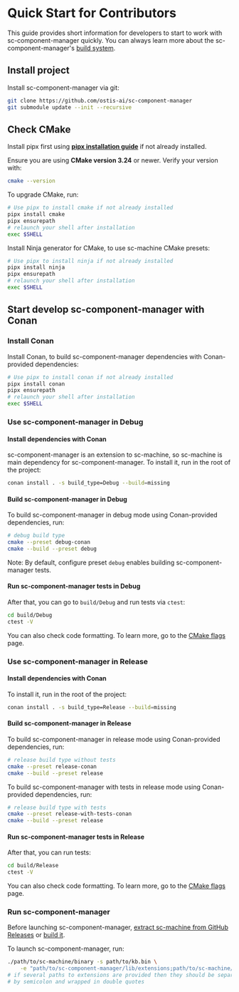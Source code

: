 # Quick Start for Contributors

This guide provides short information for developers to start to work with sc-component-manager quickly. You can always learn more about the sc-component-manager's [build system](build_system.md).

## Install project

Install sc-component-manager via git:

```sh
git clone https://github.com/ostis-ai/sc-component-manager
git submodule update --init --recursive
```

## Check CMake

Install pipx first using [**pipx installation guide**](https://pipx.pypa.io/stable/installation/) if not already installed.

Ensure you are using **CMake version 3.24** or newer. Verify your version with:

```sh
cmake --version
```

To upgrade CMake, run:
  
```sh
# Use pipx to install cmake if not already installed
pipx install cmake
pipx ensurepath
# relaunch your shell after installation
exec $SHELL
```

Install Ninja generator for CMake, to use sc-machine CMake presets:

```sh
# Use pipx to install ninja if not already installed
pipx install ninja
pipx ensurepath
# relaunch your shell after installation
exec $SHELL
```

## Start develop sc-component-manager with Conan

### Install Conan

Install Conan, to build sc-component-manager dependencies with Conan-provided dependencies:

```sh
# Use pipx to install conan if not already installed
pipx install conan
pipx ensurepath
# relaunch your shell after installation
exec $SHELL
```

### Use sc-component-manager in Debug

#### Install dependencies with Conan

sc-component-manager is an extension to sc-machine, so sc-machine is main dependency for sc-component-manager. To install it, run in the root of the project:

```sh
conan install . -s build_type=Debug --build=missing
```

#### Build sc-component-manager in Debug

To build sc-component-manager in debug mode using Conan-provided dependencies, run:

```sh
# debug build type
cmake --preset debug-conan
cmake --build --preset debug
```

Note: By default, configure preset `debug` enables building sc-component-manager tests.

#### Run sc-component-manager tests in Debug

After that, you can go to `build/Debug` and run tests via `ctest`:

```sh
cd build/Debug
ctest -V
```

You can also check code formatting. To learn more, go to the [CMake flags](cmake_flags.md) page.

### Use sc-component-manager in Release

#### Install dependencies with Conan

To install it, run in the root of the project:

```sh
conan install . -s build_type=Release --build=missing
```

#### Build sc-component-manager in Release

To build sc-component-manager in release mode using Conan-provided dependencies, run:

```sh
# release build type without tests
cmake --preset release-conan
cmake --build --preset release
```

To build sc-component-manager with tests in release mode using Conan-provided dependencies, run:

```sh
# release build type with tests
cmake --preset release-with-tests-conan
cmake --build --preset release
```

#### Run sc-component-manager tests in Release

After that, you can run tests:

```sh
cd build/Release
ctest -V
```

You can also check code formatting. To learn more, go to the [CMake flags](cmake_flags.md) page.

### Run sc-component-manager

Before launching sc-component-manager, [extract sc-machine from GitHub Releases](https://ostis-ai.github.io/sc-machine/quick_start/#github-releases) or [build it](https://ostis-ai.github.io/sc-machine/build/quick_start/).

To launch sc-component-manager, run:

```sh
./path/to/sc-machine/binary -s path/to/kb.bin \
    -e "path/to/sc-component-manager/lib/extensions;path/to/sc-machine/lib/extensions"
# if several paths to extensions are provided then they should be separated 
# by semicolon and wrapped in double quotes
```
